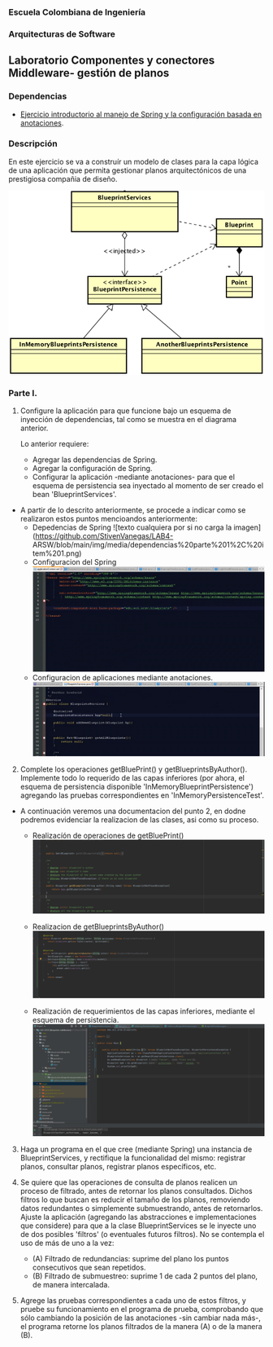 ### Escuela Colombiana de Ingeniería

### Arquitecturas de Software
## Laboratorio Componentes y conectores  Middleware- gestión de planos
### Dependencias
* [Ejercicio introductorio al manejo de Spring y la configuración basada en anotaciones](https://github.com/ARSW-ECI-beta/DIP_DI-SPRING_JAVA-GRAMMAR_CHECKER).

### Descripción
En este ejercicio se va a construír un modelo de clases para la capa lógica de una aplicación que permita gestionar planos arquitectónicos de una prestigiosa compañia de diseño. 

![](img/ClassDiagram1.png)

### Parte I.

1. Configure la aplicación para que funcione bajo un esquema de inyección de dependencias, tal como se muestra en el diagrama anterior.


	Lo anterior requiere:

	* Agregar las dependencias de Spring.
	* Agregar la configuración de Spring.
	* Configurar la aplicación -mediante anotaciones- para que el esquema de persistencia sea inyectado al momento de ser creado el bean 'BlueprintServices'.

* A partir de lo descrito anteriormente, se procede a indicar como se realizaron estos puntos mencioandos anteriormente:
	* Depedencias de Spring
	 ![texto cualquiera por si no carga la imagen](https://github.com/StivenVanegas/LAB4-	   	   ARSW/blob/main/img/media/dependencias%20parte%201%2C%20item%201.png)
	 * Configuracion del Spring
	 ![texto cualquiera por si no carga la imagen](https://github.com/StivenVanegas/LAB4-ARSW/blob/main/img/media/conf%20spring%20parte%201%2C%20item%202.png)
	 * Configuracion de aplicaciones mediante anotaciones.
	 ![texto cualquiera por si no carga la imagen](https://github.com/StivenVanegas/LAB4-ARSW/blob/main/img/media/parte%201%2C%20item%203.png)
	 
	 


2. Complete los operaciones getBluePrint() y getBlueprintsByAuthor(). Implemente todo lo requerido de las capas inferiores (por ahora, el esquema de persistencia disponible 'InMemoryBlueprintPersistence') agregando las pruebas correspondientes en 'InMemoryPersistenceTest'.

 * A continuación veremos una documentacion del punto 2, en dodne podremos evidenciar la realizacion de las clases, asi como su proceso.
   
   * Realizacíón de operaciones de getBluePrint()
    ![texto cualquiera por si no carga la imagen](https://github.com/StivenVanegas/LAB4-ARSW/blob/main/img/media/GetBluePrint.png)
    
    * Realizacion de getBlueprintsByAuthor()
    ![texto cualquiera por si no carga la imagen](https://github.com/StivenVanegas/LAB4-ARSW/blob/main/img/media/GetBlueprintbyauthor.png)
    
    * Realización de requerimientos de las capas inferiores, mediante el esquema de persistencia.
    ![texto cualquiera por si no carga la imagen](https://github.com/StivenVanegas/LAB4-ARSW/blob/main/img/media/parte%202%2C%20item%202%20parte%20dos.png)
    
  

3. Haga un programa en el que cree (mediante Spring) una instancia de BlueprintServices, y rectifique la funcionalidad del mismo: registrar planos, consultar planos, registrar planos específicos, etc.

4. Se quiere que las operaciones de consulta de planos realicen un proceso de filtrado, antes de retornar los planos consultados. Dichos filtros lo que buscan es reducir el tamaño de los planos, removiendo datos redundantes o simplemente submuestrando, antes de retornarlos. Ajuste la aplicación (agregando las abstracciones e implementaciones que considere) para que a la clase BlueprintServices se le inyecte uno de dos posibles 'filtros' (o eventuales futuros filtros). No se contempla el uso de más de uno a la vez:
	* (A) Filtrado de redundancias: suprime del plano los puntos consecutivos que sean repetidos.
	* (B) Filtrado de submuestreo: suprime 1 de cada 2 puntos del plano, de manera intercalada.

5. Agrege las pruebas correspondientes a cada uno de estos filtros, y pruebe su funcionamiento en el programa de prueba, comprobando que sólo cambiando la posición de las anotaciones -sin cambiar nada más-, el programa retorne los planos filtrados de la manera (A) o de la manera (B). 
